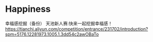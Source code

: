 # Happiness
幸福感挖掘（备份）
天池新人赛:快来一起挖掘幸福感！https://tianchi.aliyun.com/competition/entrance/231702/introduction?spm=5176.12281973.1005.1.3dd54c2awOBaTo
